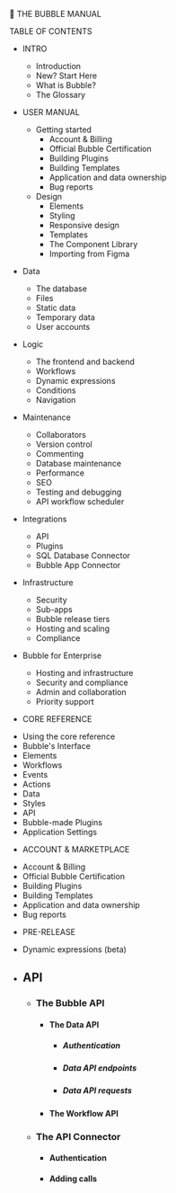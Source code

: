 📗 THE BUBBLE MANUAL

TABLE OF CONTENTS

+ INTRO
  - Introduction
  - New? Start Here
  - What is Bubble?
  - The Glossary


+ USER MANUAL
  - Getting started
    - Account & Billing
    - Official Bubble Certification
    - Building Plugins
    - Building Templates
    - Application and data ownership
    - Bug reports
  - Design
    - Elements
    - Styling
    - Responsive design
    - Templates
    - The Component Library
    - Importing from Figma

- Data
    - The database
    - Files
    - Static data
    - Temporary data
    - User accounts

- Logic
    - The frontend and backend
    - Workflows
    - Dynamic expressions
    - Conditions
    - Navigation

- Maintenance
    - Collaborators
    - Version control
    - Commenting
    - Database maintenance
    - Performance
    - SEO
    - Testing and debugging
    - API workflow scheduler

- Integrations
    - API
    - Plugins
    - SQL Database Connector
    - Bubble App Connector

- Infrastructure
    - Security
    - Sub-apps
    - Bubble release tiers
    - Hosting and scaling
    - Compliance

- Bubble for Enterprise
    - Hosting and infrastructure
    - Security and compliance
    - Admin and collaboration
    - Priority support



+ CORE REFERENCE
- Using the core reference
- Bubble's Interface
- Elements
- Workflows
- Events
- Actions
- Data
- Styles
- API
- Bubble-made Plugins
- Application Settings




+ ACCOUNT & MARKETPLACE
- Account & Billing
- Official Bubble Certification
- Building Plugins
- Building Templates
- Application and data ownership
- Bug reports





+ PRE-RELEASE
 - Dynamic expressions (beta)



  - ## API
    - ### The Bubble API
      - #### The Data API
        - ##### Authentication
        - ##### Data API endpoints
        - ##### Data API requests
      - #### The Workflow API
    - ### The API Connector
      - #### Authentication
      - #### Adding calls


